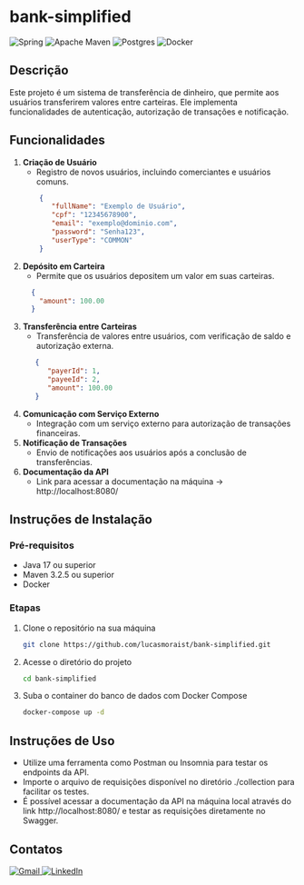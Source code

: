 # bank-simplified

![Spring](https://img.shields.io/badge/spring-%236DB33F.svg?style=for-the-badge&logo=spring&logoColor=white)
![Apache Maven](https://img.shields.io/badge/Apache%20Maven-C71A36?style=for-the-badge&logo=Apache%20Maven&logoColor=white)
![Postgres](https://img.shields.io/badge/postgres-%23316192.svg?style=for-the-badge&logo=postgresql&logoColor=white)
![Docker](https://img.shields.io/badge/docker-%230db7ed.svg?style=for-the-badge&logo=docker&logoColor=white)

## Descrição

Este projeto é um sistema de transferência de dinheiro, que permite aos usuários transferirem
valores entre carteiras. Ele implementa funcionalidades de autenticação, autorização de transações e notificação.

## Funcionalidades

1. **Criação de Usuário**
   - Registro de novos usuários, incluindo comerciantes e usuários comuns.
   ````json
       {
          "fullName": "Exemplo de Usuário",
          "cpf": "12345678900",
          "email": "exemplo@dominio.com",
          "password": "Senha123",
          "userType": "COMMON"
       }
   ````
2. **Depósito em Carteira**
   - Permite que os usuários depositem um valor em suas carteiras.
   ````json
     {
       "amount": 100.00
     }
   ````
3. **Transferência entre Carteiras**
   - Transferência de valores entre usuários, com verificação de saldo e autorização externa.
   ````json
      {
         "payerId": 1,
         "payeeId": 2,
         "amount": 100.00
      }
   ````
4. **Comunicação com Serviço Externo**
   - Integração com um serviço externo para autorização de transações financeiras.
5. **Notificação de Transações**
   - Envio de notificações aos usuários após a conclusão de transferências.
6. **Documentação da API**
   - Link para acessar a documentação na máquina -> http://localhost:8080/

## Instruções de Instalação
### Pré-requisitos
- Java 17 ou superior
- Maven 3.2.5 ou superior
- Docker

### Etapas
1. Clone o repositório na sua máquina
   ````bash
   git clone https://github.com/lucasmoraist/bank-simplified.git
   ````
2. Acesse o diretório do projeto
   ````bash
   cd bank-simplified
   ````
3. Suba o container do banco de dados com Docker Compose
   ````bash
   docker-compose up -d
   ````
## Instruções de Uso
- Utilize uma ferramenta como Postman ou Insomnia para testar os endpoints da API.
- Importe o arquivo de requisições disponível no diretório ./collection para facilitar os testes.
- É possível acessar a documentação da API na máquina local através do link http://localhost:8080/ e testar as requisições diretamente no Swagger.

## Contatos
<a href="mailto:seu-email@gmail.com"> <img src="https://img.shields.io/badge/-Gmail-%23333?style=for-the-badge&logo=gmail&logoColor=white" alt="Gmail"> </a>
<a href="https://www.linkedin.com/in/seu-linkedin/" target="_blank"> <img src="https://img.shields.io/badge/-LinkedIn-%230077B5?style=for-the-badge&logo=linkedin&logoColor=white" alt="LinkedIn"> </a>
